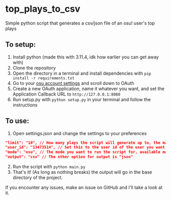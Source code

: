 # top_plays_to_csv
Simple python script that generates a csv/json file of an osu! user's top plays


## To setup:

1. Install python (made this with 3.11.4, idk how earlier you can get away with)
2. Clone the repository
3. Open the directory in a terminal and install dependencies with `pip install -r requirements.txt`
4. Go to your [osu account settings](https://osu.ppy.sh/home/account/edit) and scroll down to OAuth
5. Create a new OAuth application, name it whatever you want, and set the Application Callback URL to `http://127.0.0.1:8080`
6. Run setup.py with `python setup.py` in your terminal and follow the instructions

## To use:
1. Open settings.json and change the settings to your preferences
```json
"limit": "10", // How many plays the script will generate up to, the max is 100
"user_id": "13473514", // Set this to the user id of the user you want to generate for
"mode": "osu", // The mode you want to run the script for, available modes are "osu", "taiko", "fruits", and "mania"
"output": "csv" // The other option for output is "json"
```
2. Run the script with `python main.py`
3. That's it! (As long as nothing breaks) the output will go in the base directory of the project.

If you encounter any issues, make an issue on GitHub and I'll take a look at it.
